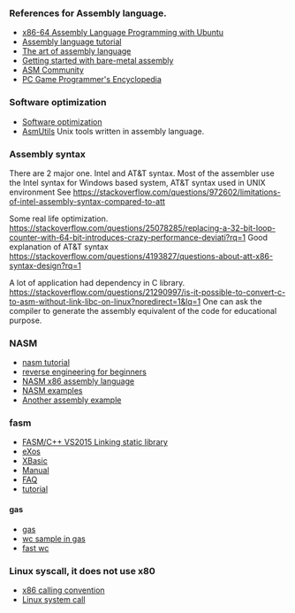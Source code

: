  
### References for Assembly language.
* [x86-64  Assembly Language Programming with Ubuntu](http://www.egr.unlv.edu/~ed/assembly64.pdf)   
* [Assembly language tutorial](https://www.tutorialspoint.com/assembly_programming/assembly_tutorial.pdf)
* [The art of assembly language ](https://www.ic.unicamp.br/~pannain/mc404/aulas/pdfs/Art%20Of%20Intel%20x86%20Assembly.pdf)  
* [Getting started with bare-metal assembly](https://johv.dk/blog/bare-metal-assembly-tutorial.html)
* [ASM Community](http://www.asmcommunity.net/forums/board/?id=113) 
* [PC Game Programmer's Encyclopedia](http://qzx.com/pc-gpe/)  


### Software optimization
* [Software optimization](https://www.agner.org/optimize/?e=0#testp)
* [AsmUtils](http://asm.sourceforge.net/asmutils.html)  Unix tools written in assembly language.


### Assembly syntax

There are 2 major one. Intel and AT&T syntax.  Most of the assembler use the Intel syntax for Windows based system,  AT&T syntax used in UNIX environment 
See https://stackoverflow.com/questions/972602/limitations-of-intel-assembly-syntax-compared-to-att 

Some real life optimization. https://stackoverflow.com/questions/25078285/replacing-a-32-bit-loop-counter-with-64-bit-introduces-crazy-performance-deviati?rq=1
Good explanation of AT&T syntax https://stackoverflow.com/questions/4193827/questions-about-att-x86-syntax-design?rq=1

A lot of application had dependency in C library. https://stackoverflow.com/questions/21290997/is-it-possible-to-convert-c-to-asm-without-link-libc-on-linux?noredirect=1&lq=1  One can ask the compiler to generate the assembly equivalent of the code for educational purpose.

### NASM
* [nasm tutorial](https://cs.lmu.edu/~ray/notes/nasmtutorial/)
* [reverse engineering for beginners](https://liberoscarcelli.net/courses/reverse-engineering/beginners/reverse-engineering-for-beginners/)
* [NASM x86 assembly language](https://asmtutor.com/) 
* [NASM examples](http://libra.cs.virginia.edu/~aaron/08-nasm/nasmexamples.html)
* [Another assembly example](https://www.tutorialspoint.com/assembly_programming/index.htm)


### fasm
* [FASM/C++ VS2015 Linking static library](https://www.reddit.com/r/learnprogramming/comments/4zjyrt/fasmc_vs2015_linking_static_library/)
* [eXos](https://github.com/gwoplock/ExOS)
* [XBasic](https://www.github.com/RinkuruAi/XBASIC)
* [Manual](https://flatassembler.net/docs.php?article=manual)
* [FAQ](https://board.flatassembler.net/topic.php?t=2530)
* [tutorial](https://gpfault.net/posts/asm-tut-0.txt.html)

#### gas
* [gas](https://cs.lmu.edu/~ray/notes/gasexamples/)
* [wc sample in gas](https://github.com/eliben/wcx64)
* [fast wc](https://github.com/expr-fi/fastlwc/)

### Linux syscall, it does not use x80
* [x86 calling convention](https://en.wikipedia.org/wiki/X86_calling_conventions#System_V_AMD64_ABI)
* [Linux system call](https://blog.rchapman.org/posts/Linux_System_Call_Table_for_x86_64/)
